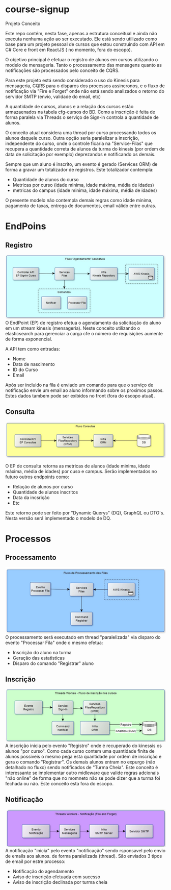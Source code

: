 # course-signup

Projeto Conceito

Este repo contém, nesta fase, apenas a estrutura conceitual e ainda não executa nenhuma ação ao ser executado. Ele está sendo utilizado como base para um projeto pessoal de cursos que estou construindo com API em C# Core e front em ReactJS ( no momento, fora do escopo). 

O objetivo principal é efetuar o registro de alunos em cursos utilizando o modelo de mensageria. Tanto o processamento das mensagens quanto as notificações são processados pelo conceito de CQRS.

Para este projeto está sendo considerado o uso do Kinesis para mensageria, CQRS para o disparos dos processos assincronos, e o fluxo de notificação via "Fire e Forget" onde não está sendo analizados o retorno do servidor SMTP (envio, validade do email, etc)

A quantidade de cursos, alunos e a relação dos cursos estão armazaenados na tabela cfg-cursos do BD. Como a inscrição é feita de forma paralela via Threads o serviço de Sign-in controla a quantidade de alunos. 

O conceito atual considera uma thread por curso processando todos os alunos daquele curso. Outra opção seria paralelizar a inscrição, independente do curso, onde o controle ficaria na "Service-Filas" que recupera a quantidade correta de alunos da turma do kinesis (por ordem de data de solicitação por exemplo) deprezandos e notificando os demais.

Sempre que um aluno é inscrito, um evento é gerado (Services ORM) de forma a gravar um totalizador de registros. Este totalizador contempla:
- Quantidade de alunos do curso
- Metricas por curso (idade minima, idade máxima, média de idades)
- metricas do campus (idade minima, idade máxima, média de idades)

O presente modelo não contempla demais regras como idade minima, pagamento de taxas, entrega de documentos, email válido entre outras.


# EndPoins
## Registro
![Alt text](/course-signup-api/img/endpoints.JPG?raw=true "endpoints")
O EndPoint (EP) de registro efetua o agendamento da solicitação do aluno em um stream kinesis (mensageria). Neste conceito utilizando o elasticsearch para gerenciar a carga cfe o número de requisições aumente de forma exponencial.

A API tem como entradas:
- Nome
- Data de nascimento
- ID do Curso
- Email

Após ser incluido na fila é enviado um comando para que o serviço de notificação envie um email ao aluno informando sobre os proximos passos. Estes dados tambem pode ser exibidos no front (fora do escopo atual).

## Consulta
![Alt text](/course-signup-api/img/consultas.JPG?raw=true "consultas")

O EP de consulta retorna as metricas de alunos  (idade minima, idade máxima, média de idades) por cuso e campus. Serão implementados no futuro outros endpoints como:
- Relação de alunos por curso
- Quantidade de alunos inscritos
- Data da incsrição
- Etc

Este retorno pode ser feito por "Dynamic Querys" (DQ), GraphQL ou DTO's. Nesta versão será implementado o modelo de DQ.

# Processos

## Processamento
![Alt text](/course-signup-api/img/processamento-filas.JPG?raw=true "processamento")
O processamento será executado em thread "paralelizada" via disparo do evento "Processar Fila" onde o mesmo efetua:
- Inscrição do aluno na turma
- Geração das estatisticas
- Disparo do comando "Registrar" aluno

## Inscrição
![Alt text](/course-signup-api/img/inscreicao.JPG?raw=true "inscricao")
A inscrição inicia pelo evento "Registro" onde é recuperado do kinessis os alunos "por curso". Como cada curso contem uma quantidade finita de alunos possiveis o mesmo pega esta quantidade por ordem de inscrição e gera o comando "Registrar". Os demais alunos entram no expurgo (não detalhado no fluxo) sendo notificados de "Turma Cheia". Este conceito é interessante se implementar outro midleware que valide regras adcionais "não online" de forma que no momneto não se pode dizer que a turma foi fechada ou não. Este conceito esta fora do escopo.

## Notificação
![Alt text](/course-signup-api/img/notificacao.JPG?raw=true "notificacao")
A notificação "inicia" pelo evento "notificação" sendo rsponsavel pelo envio de emails aos alunos. de forma paralelizada (thread). São enviados 3 tipos de email por estre processo:
- Notificação do agendamento
- Aviso de inscrição efetuada com sucesso
- Aviso de inscrição declinada por turma cheia
